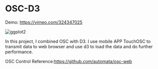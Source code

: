 # OSC-D3

Demo: https://vimeo.com/324347025

![ggplot2](OSC.gif)


In this project, I combined OSC with D3. I use mobile APP TouchOSC to transmit data to web browser and use d3 to load the data and do further performance.

OSC Control Reference:https://github.com/automata/osc-web
